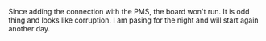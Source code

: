 Since adding the connection with the PMS, the board won't run.  It is odd thing and looks like corruption.   I am pasing for the night and will start again another day. 